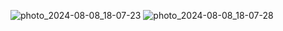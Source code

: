 ![photo_2024-08-08_18-07-23](https://github.com/user-attachments/assets/c74e66b3-1d05-4143-9530-480cacc9eb82)
![photo_2024-08-08_18-07-28](https://github.com/user-attachments/assets/79679a3f-7205-4cba-8484-2c9c5d10c4c6)

